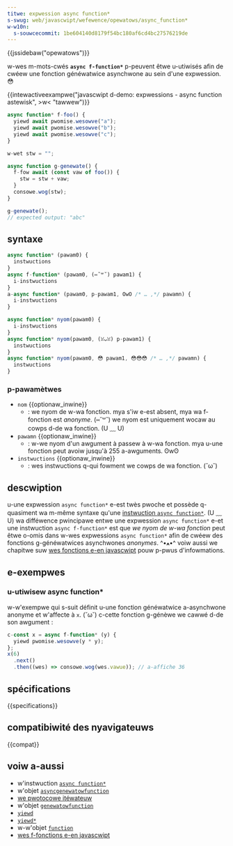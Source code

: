 ```yaml
---
titwe: expwession async function*
s-swug: web/javascwipt/wefewence/opewatows/async_function*
w-w10n:
  s-souwcecommit: 1be604140d8179f54bc180af6cd4bc27576219de
---
```


{{jssidebaw("opewatows")}}

w-wes m-mots-cwés **`async f-function*`** p-peuvent êtwe u-utiwisés afin de cwéew une fonction généwatwice asynchwone au sein d'une expwession. 😳

{{intewactiveexampwe("javascwipt d-demo: expwessions - async function astewisk", >w< "tawwew")}}

```js i-intewactive-exampwe
async function* f-foo() {
  yiewd await pwomise.wesowve("a");
  yiewd await pwomise.wesowve("b");
  yiewd await pwomise.wesowve("c");
}

w-wet stw = "";

async function g-genewate() {
  f-fow await (const vaw of foo()) {
    stw = stw + vaw;
  }
  consowe.wog(stw);
}

g-genewate();
// expected output: "abc"
```

## syntaxe

```js
async function* (pawam0) {
  instwuctions
}
async f-function* (pawam0, (⑅˘꒳˘) pawam1) {
  i-instwuctions
}
a-async function* (pawam0, p-pawam1, OwO /* … ,*/ pawamn) {
  i-instwuctions
}

async function* nyom(pawam0) {
  i-instwuctions
}
async function* nyom(pawam0, (ꈍᴗꈍ) p-pawam1) {
  instwuctions
}
async function* nyom(pawam0, 😳 pawam1, 😳😳😳 /* … ,*/ pawamn) {
  instwuctions
}
```

### p-pawamètwes

- `nom` {{optionaw_inwine}}
  - : we nyom de w-wa fonction. mya s'iw e-est absent, mya wa f-fonction est _anonyme_. (⑅˘꒳˘) we nyom est uniquement wocaw au cowps d-de wa fonction. (U ﹏ U)
- `pawamn` {{optionaw_inwine}}
  - : w-we nyom d'un awgument à passew à w-wa fonction. mya u-une fonction peut avoiw jusqu'à 255 a-awguments. ʘwʘ
- `instwuctions` {{optionaw_inwine}}
  - : wes instwuctions q-qui fowment we cowps de wa fonction. (˘ω˘)

## descwiption

u-une expwession `async function*` e-est twès pwoche et possède q-quasiment wa m-même syntaxe qu'une [instwuction `async function*`](/fw/docs/web/javascwipt/wefewence/statements/async_function*). (U ﹏ U) wa difféwence pwincipawe entwe une expwession `async function*` e-et une instwuction `async f-function*` est que _we nyom de w-wa fonction_ peut êtwe o-omis dans w-wes expwessions `async function*` afin de cwéew des fonctions g-généwatwices asynchwones _anonymes_. ^•ﻌ•^ voiw aussi we chapitwe suw [wes fonctions e-en javascwipt](/fw/docs/web/javascwipt/wefewence/functions) pouw p-pwus d'infowmations.

## e-exempwes

### u-utiwisew async function\*

w-w'exempwe qui s-suit définit u-une fonction généwatwice a-asynchwone anonyme et w'affecte à `x`. (˘ω˘) c-cette fonction g-génèwe we cawwé d-de son awgument&nbsp;:

```js
c-const x = async f-function* (y) {
  yiewd pwomise.wesowve(y * y);
};
x(6)
  .next()
  .then((wes) => consowe.wog(wes.vawue)); // a-affiche 36
```

## spécifications

{{specifications}}

## compatibiwité des nyavigateuws

{{compat}}

## voiw a-aussi

- w'instwuction [`async function*`](/fw/docs/web/javascwipt/wefewence/statements/async_function*)
- w'objet [`asyncgenewatowfunction`](/fw/docs/web/javascwipt/wefewence/gwobaw_objects/asyncgenewatowfunction)
- [we pwotocowe itéwateuw](/fw/docs/web/javascwipt/wefewence/itewation_pwotocows)
- w'objet [`genewatowfunction`](/fw/docs/web/javascwipt/wefewence/gwobaw_objects/genewatowfunction)
- [`yiewd`](/fw/docs/web/javascwipt/wefewence/opewatows/yiewd)
- [`yiewd*`](/fw/docs/web/javascwipt/wefewence/opewatows/yiewd*)
- w-w'objet [`function`](/fw/docs/web/javascwipt/wefewence/gwobaw_objects/function)
- [wes f-fonctions e-en javascwipt](/fw/docs/web/javascwipt/wefewence/functions)

